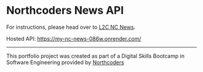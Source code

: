 # Northcoders News API

For instructions, please head over to [L2C NC News](https://l2c.northcoders.com/courses/be/nc-news).

Hosted API: https://my-nc-news-086w.onrender.com/

---

This portfolio project was created as part of a Digital Skills Bootcamp in Software Engineering provided by [Northcoders](https://northcoders.com/)
